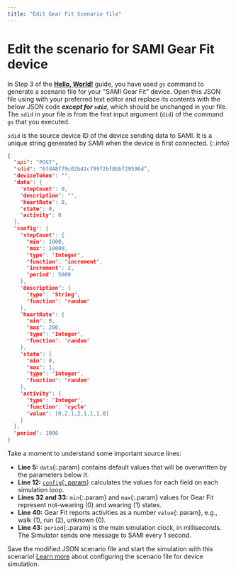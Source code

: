 ```yaml
---
title: "Edit Gear Fit Scenario file"
---
```


# Edit the scenario for SAMI Gear Fit device

In Step 3 of the [**Hello, World!**](/sami/sami-documentation/hello-world.html) guide, you have used  `gs` command to generate a scenario file for your "SAMI Gear Fit" device. Open this JSON file using with your preferred text editor and replace its contents with the below JSON code ***except for `sdid`***, which should be unchanged in your file. The `sdid` in your file is from the first input argument (`did`) of the command `gs` that you executed.

`sdid` is the source device ID of the device sending data to SAMI. It is a unique string generated by SAMI when the device is first connected.
{:.info}

~~~json
{
  "api": "POST",
  "sdid": "6fd48f79c02b41cf99f2bf8bbf29596d”,
  "deviceToken": "",
  "data": {
    "stepCount": 0,
    "description": "",
    "heartRate": 0,
    "state": 0,
    "activity": 0
  },
  "config": {
    "stepCount": {
      "min": 1000,
      "max": 10000,
      "type": "Integer",
      "function": "increment",
      "increment": 2,
      "period": 5000
    },
    "description": {
      "type": "String",
      "function": "random"
    },
    "heartRate": {
      "min": 0,
      "max": 200,
      "type": "Integer",
      "function": "random"
    },
    "state": {
      "min": 0,
      "max": 1,
      "type": "Integer",
      "function": "random"
    },
    "activity": {
      "type": "Integer",
      "function": "cycle"
      "value": [0,2,1,2,1,1,1,0]
    }
  },
  "period": 1000
}
~~~

Take a moment to understand some important source lines:

- **Line 5:** `data`{:.param} contains default values that will be overwritten by the parameters below it.
- **Line 12:** [`config`{:.param}](/sami/demos-tools/device-simulator.html#the-config-object) calculates the values for each field on each simulation loop.
- **Lines 32 and 33:** `min`{:.param} and `max`{:.param} values for Gear Fit represent not-wearing (0) and wearing (1) states.
- **Line 40:** Gear Fit reports activities as a number `value`{:.param}, e.g., walk (1), run (2), unknown (0).
- **Line 43:** `period`{:.param} is the main simulation clock, in milliseconds. The Simulator sends one message to SAMI every 1 second.

Save the modified JSON scenario file and start the simulation with this scenario! [Learn more](http://developer.samsungsami.io/sami/demos-tools/device-simulator.html#scenarios) about configuring the scenario file for device simulation.
